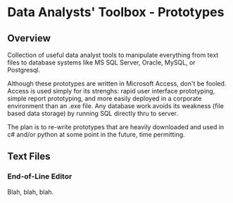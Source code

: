 # Data Analysts' Toolbox - Prototypes

## Overview
Collection of useful data analyst tools to manipulate everything from text files to database systems like MS SQL Server, Oracle, MySQL, or Postgresql. 

Although these prototypes are written in Microsoft Access, don't be fooled.  Access is used simply for its strenghs: rapid user interface prototyping, simple report prototyping, and more easily deployed in a corporate environment than an .exe file.  Any database work avoids its weakness (file based data storage) by running SQL directly thru to server.

The plan is to re-write prototypes that are heavily downloaded and used in c# and/or python at some point in the future, time permitting.  


## Text Files


### End-of-Line Editor
Blah, blah, blah.


